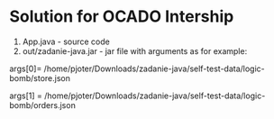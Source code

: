 # Solution for OCADO Intership


1) App.java - source code
2) out/zadanie-java.jar - jar file with arguments as for example:

args[0]= /home/pjoter/Downloads/zadanie-java/self-test-data/logic-bomb/store.json

args[1] = /home/pjoter/Downloads/zadanie-java/self-test-data/logic-bomb/orders.json
